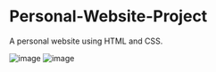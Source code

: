 # Personal-Website-Project
A personal website using HTML and CSS.

![image](https://github.com/talhademirbas/Personal-Website-Project/assets/70591345/24370a71-d0e8-41de-a36e-d07347e4420f)
![image](https://github.com/talhademirbas/Personal-Website-Project/assets/70591345/a04551ad-d57a-4ce6-996b-d34db36f792f)
